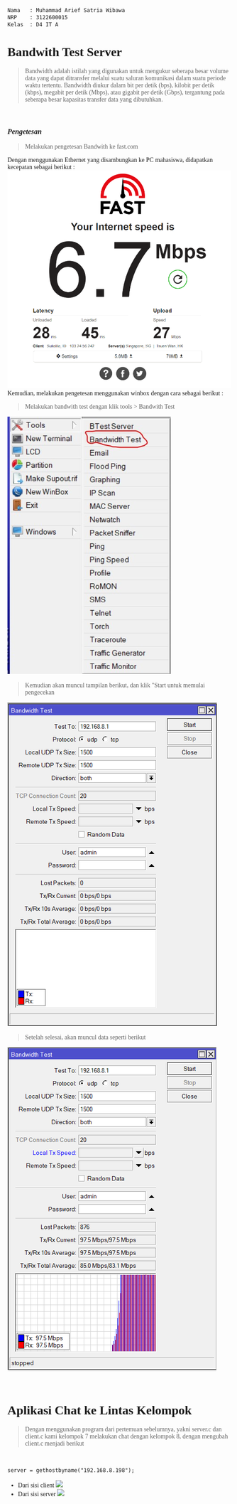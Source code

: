 ```Copy Code
Nama   : Muhammad Arief Satria Wibawa
NRP    : 3122600015
Kelas  : D4 IT A
```

**<h1 style="font-family:bahnschrift;">Bandwith Test Server</h1>**
><div class ="isi" style="font-family:bahnschrift;"> Bandwidth adalah istilah yang digunakan untuk mengukur seberapa besar volume data yang dapat ditransfer melalui suatu saluran komunikasi dalam suatu periode waktu tertentu. Bandwidth diukur dalam bit per detik (bps), kilobit per detik (kbps), megabit per detik (Mbps), atau gigabit per detik (Gbps), tergantung pada seberapa besar kapasitas transfer data yang dibutuhkan.
<br>

***<h3 style="font-family:bahnschrift;">Pengetesan</h3>***
><div class ="isi" style="font-family:bahnschrift;"> Melakukan pengetesan Bandwith ke fast.com
<div class ="isi" style="font-family:bahnschrift;">Dengan menggunakan Ethernet yang disambungkan ke PC mahasiswa, didapatkan kecepatan sebagai berikut : <br>
<img src="assets/bandwith1.png"><br>

<div class ="isi" style="font-family:bahnschrift;">Kemudian, melakukan pengetesan menggunakan winbox dengan cara sebagai berikut :

><div class ="isi" style="font-family:bahnschrift;"> Melakukan bandwith test dengan klik tools > Bandwith Test
<img src="assets/bandwith4.jpg"><br>

><div class ="isi" style="font-family:bahnschrift;">Kemudian akan muncul tampilan berikut, dan klik "Start untuk memulai pengecekan
<img src="assets/bandwith5.png"><br>

><div class ="isi" style="font-family:bahnschrift;">Setelah selesai, akan muncul data seperti berikut
<img src="assets/bandwith3.png"><br>
<br><br>

**<h1 style="font-family:bahnschrift;">Aplikasi Chat ke Lintas Kelompok</h1>**
><div class ="isi" style="font-family:bahnschrift;"> Dengan menggunakan program dari pertemuan sebelumnya, yakni server.c dan client.c kami kelompok 7 melakukan chat dengan kelompok 8, dengan mengubah client.c menjadi berikut
 <br>

```server = gethostbyname("192.168.8.198");```
- <div class ="isi" style="font-family:bahnschrift;"> Dari sisi client
    <img src="assets/ping.jpg"><br>

- <div class ="isi" style="font-family:bahnschrift;"> Dari sisi server
    <img src="assets/ping2.png"><br>
